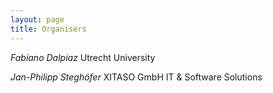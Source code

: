 ```yaml
---
layout: page
title: Organisers
---
```


*Fabiano Dalpiaz*
Utrecht University

*Jan-Philipp Steghöfer*
XITASO GmbH IT & Software Solutions